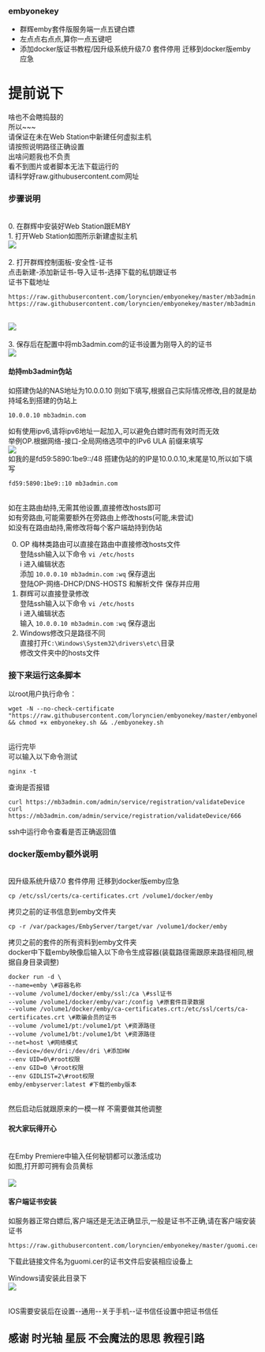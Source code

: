 ### embyonekey

- 群辉emby套件版服务端一点五键白嫖
- 左点点右点点,算你一点五键吧
- 添加docker版证书教程/因升级系统升级7.0 套件停用 迁移到docker版emby应急

# 提前说下
啥也不会瞎捣鼓的
<br/>所以~~~
<br/>请保证在未在Web Station中新建任何虚拟主机
<br/>请按照说明路径正确设置
<br/>出啥问题我也不负责
<br/>看不到图片或者脚本无法下载运行的
<br/>请科学好raw.githubusercontent.com网址

### 步骤说明
<br/>0. 在群辉中安装好Web Station跟EMBY
<br/>1. 打开Web Station如图所示新建虚拟主机
<br><img src="https://i.loli.net/2020/10/16/SPaGmgfMT6bFCLk.png"><br>
<br/>2. 打开群辉控制面板-安全性-证书
<br/>点击新建-添加新证书-导入证书-选择下载的私钥跟证书
<br/>证书下载地址
```
https://raw.githubusercontent.com/loryncien/embyonekey/master/mb3admin.com.cert.pem
https://raw.githubusercontent.com/loryncien/embyonekey/master/mb3admin.com.key.pem
```
<br><img src="https://i.loli.net/2020/10/16/RmAz7BPWaqxZvOe.png"><br>
<br/>3. 保存后在配置中将mb3admin.com的证书设置为刚导入的的证书
<br><img src="https://i.loli.net/2020/10/16/R9JzXbA2OcLvqkr.png"><br>


#### 劫持mb3admin伪站

如搭建伪站的NAS地址为10.0.0.10 则如下填写,根据自己实际情况修改,目的就是劫持域名到搭建的伪站上

    10.0.0.10 mb3admin.com
	
如有使用ipv6,请将ipv6地址一起加入,可以避免白嫖时而有效时而无效
<br/>举例OP.根据网络-接口-全局网络选项中的IPv6 ULA 前缀来填写
<br/>![](https://github.com/s1oz/embyonekey/blob/master/ULA.png)
<br/>如我的是fd59:5890:1be9::/48 搭建伪站的的IP是10.0.0.10,末尾是10,所以如下填写
	
    fd59:5890:1be9::10 mb3admin.com
	
<br/>如在主路由劫持,无需其他设置,直接修改hosts即可
<br/>如有旁路由,可能需要额外在旁路由上修改hosts(可能,未尝试)
<br/>如没有在路由劫持,需修改将每个客户端劫持到伪站

0. OP 梅林类路由可以直接在路由中直接修改hosts文件
<br/>登陆ssh输入以下命令
`vi /etc/hosts`
<br/>i 进入编辑状态
<br/>添加 `10.0.0.10 mb3admin.com`
`:wq` 保存退出
<br/>登陆OP-网络-DHCP/DNS-HOSTS 和解析文件 保存并应用
1. 群辉可以直接登录修改
<br/>登陆ssh输入以下命令
`vi /etc/hosts`
<br/>i 进入编辑状态
<br/>输入 `10.0.0.10 mb3admin.com`
`:wq` 保存退出
2. Windows修改只是路径不同
<br/>直接打开`C:\Windows\System32\drivers\etc\`目录
<br/>修改文件夹中的hosts文件
	
### 接下来运行这条脚本

以root用户执行命令：<br/>
</p><pre><code>wget -N --no-check-certificate "https://raw.githubusercontent.com/loryncien/embyonekey/master/embyonekey.sh" && chmod +x embyonekey.sh && ./embyonekey.sh</code></pre>

<br/>运行完毕
<br/>可以输入以下命令测试
```
nginx -t
```
查询是否报错
```
curl https://mb3admin.com/admin/service/registration/validateDevice
curl https://mb3admin.com/admin/service/registration/validateDevice/666
```
ssh中运行命令查看是否正确返回值

### docker版emby额外说明
<br/>因升级系统升级7.0 套件停用 迁移到docker版emby应急
```
cp /etc/ssl/certs/ca-certificates.crt /volume1/docker/emby
```
拷贝之前的证书信息到emby文件夹
```
cp -r /var/packages/EmbyServer/target/var /volume1/docker/emby
```
拷贝之前的套件的所有资料到emby文件夹
<br/>docker中下载emby映像后输入以下命令生成容器(装载路径需跟原来路径相同,根据自身目录调整)
```
docker run -d \
--name=emby \#容器名称
--volume /volume1/docker/emby/ssl:/ca \#ssl证书
--volume /volume1/docker/emby/var:/config \#原套件目录数据
--volume /volume1/docker/emby/ca-certificates.crt:/etc/ssl/certs/ca-certificates.crt \#欺骗会员的证书
--volume /volume1/pt:/volume1/pt \#资源路径
--volume /volume1/bt:/volume1/bt \#资源路径
--net=host \#网络模式
--device=/dev/dri:/dev/dri \#添加HW
--env UID=0\#root权限
--env GID=0 \#root权限
--env GIDLIST=2\#root权限
emby/embyserver:latest #下载的emby版本
```
<br/>然后启动后就跟原来的一模一样 不需要做其他调整
#### 祝大家玩得开心

<br/>在Emby Premiere中输入任何秘钥都可以激活成功
<br/>如图,打开即可拥有会员黄标
<br/>
<br/>![](https://i.loli.net/2020/10/16/e4YBa7lORjDQuwZ.jpg)

#### 客户端证书安装
如服务器正常白嫖后,客户端还是无法正确显示,一般是证书不正确,请在客户端安装证书
```
https://raw.githubusercontent.com/loryncien/embyonekey/master/guomi.cer 
```
下载此链接文件名为guomi.cer的证书文件后安装相应设备上

Windows请安装此目录下
<br/>![](https://i.loli.net/2020/10/16/qnJe27jCcRwApNM.png)

<br/>IOS需要安装后在设置--通用--关于手机--证书信任设置中把证书信任


## 感谢 时光轴 星辰 不会魔法的思思 教程引路
